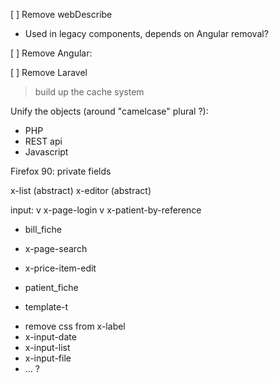 [ ] Remove webDescribe

- Used in legacy components, depends on Angular removal?

[ ] Remove Angular:

[ ] Remove Laravel

> build up the cache system

Unify the objects (around "camelcase" plural ?):

- PHP
- REST api
- Javascript

Firefox 90: private fields

x-list (abstract)
x-editor (abstract)

input:
v x-page-login
v x-patient-by-reference

- bill_fiche

- x-page-search
- x-price-item-edit
- patient_fiche
- template-t

* remove css from x-label
* x-input-date
* x-input-list
* x-input-file
* ... ?
